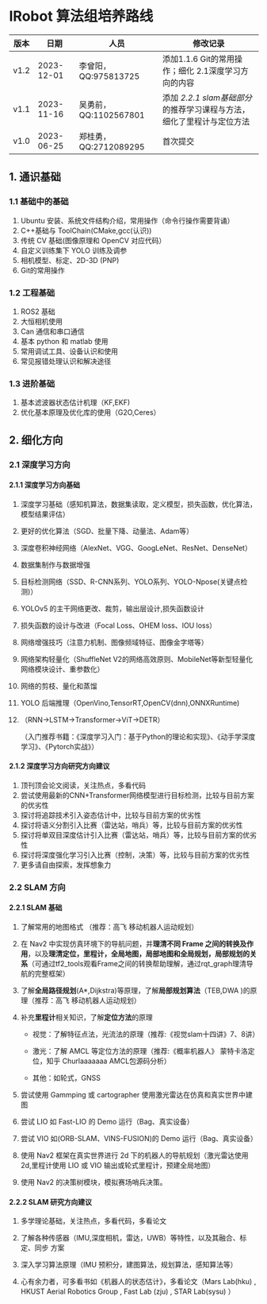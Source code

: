 # IRobot 算法组培养路线

| 版本 | 日期       | 人员                   | 修改记录                                                     |
| ---- | ---------- | ---------------------- | ------------------------------------------------------------ |
| v1.2 | 2023-12-01 | 李曾阳， QQ:975813725  | 添加1.1.6 Git的常用操作；细化 2.1深度学习方向的内容          |
| v1.1 | 2023-11-16 | 吴勇前， QQ:1102567801 | 添加 *2.2.1 slam基础部分* 的推荐学习课程与方法，细化了里程计与定位方法 |
| v1.0 | 2023-06-25 | 郑桂勇， QQ:2712089295 | 首次提交                                                     |

## 1. 通识基础

### 1.1 基础中的基础

1. Ubuntu 安装、系统文件结构介绍，常用操作（命令行操作需要背诵）
2. C++基础与 ToolChain(CMake,gcc(认识))
3. 传统 CV 基础(图像原理和 OpenCV 对应代码）
4. 自定义训练集下 YOLO 训练及调参
5. 相机模型、标定、2D-3D (PNP)
5. Git的常用操作

### 1.2 工程基础

1. ROS2 基础
2. 大恒相机使用
3. Can 通信和串口通信
4. 基本 python 和 matlab 使用
5. 常用调试工具、设备认识和使用
6. 常见报错处理认识和解决途径

### 1.3 进阶基础

1. 基本滤波器状态估计机理（KF,EKF)
2. 优化基本原理及优化库的使用（G2O,Ceres）

## 2. 细化方向

### 2.1 深度学习方向

#### 2.1.1 深度学习方向基础

1. 深度学习基础（感知机算法，数据集读取，定义模型，损失函数，优化算法，模型结果评估）

2. 更好的优化算法（SGD、批量下降、动量法、Adam等）

3. 深度卷积神经网络（AlexNet、VGG、GoogLeNet、ResNet、DenseNet）

4. 数据集制作与数据增强

5. 目标检测网络（SSD、R-CNN系列、YOLO系列、YOLO-Npose(关键点检测)）

6. YOLOv5 的主干网络更改、裁剪，输出层设计,损失函数设计

7. 损失函数的设计与改进（Focal Loss、OHEM loss、IOU loss）

8. 网络增强技巧（注意力机制、图像频域特征、图像金字塔等）

9. 网络架构轻量化（ShuffleNet V2的网络高效原则、MobileNet等新型轻量化网络模块设计、重参数化）

10. 网络的剪枝、量化和蒸馏

11. YOLO 后端推理（OpenVino,TensorRT,OpenCV(dnn),ONNXRuntime)

12. （RNN->LSTM->Transformer->ViT->DETR）

    （入门推荐书籍：《深度学习入门：基于Python的理论和实现》、《动手学深度学习》、《Pytorch实战》）

#### 2.1.2 深度学习方向研究方向建议

1. 顶刊顶会论文阅读，关注热点，多看代码
2. 尝试使用最新的CNN+Transformer网络模型进行目标检测，比较与目前方案的优劣性
3. 探讨将追踪技术引入姿态估计中，比较与目前方案的优劣性
4. 探讨将语义分割引入比赛（雷达站，哨兵）等，比较与目前方案的优劣性
5. 探讨将单双目深度估计引入比赛（雷达站，哨兵）等，比较与目前方案的优劣性
6. 探讨将深度强化学习引入比赛（控制，决策）等，比较与目前方案的优劣性
5. 更多请自由探索，发挥想象力

### 2.2 SLAM 方向

#### 2.2.1 SLAM 基础

1. 了解常用的地图格式 （推荐：高飞 移动机器人运动规划）

2. 在 Nav2 中实现仿真环境下的导航问题，并**理清不同 Frame 之间的转换及作用**，以及**理清定位，里程计，全局地图，局部地图和全局规划，局部规划的关系**（可通过tf2_tools观看Frame之间的转换帮助理解，通过rqt_graph理清导航的完整框架）

3. 了解**全局路径规划**(A*,Dijkstra)等原理，了解**局部规划算法**（TEB,DWA )的原理（推荐：高飞 移动机器人运动规划）

4. 补充**里程计**相关知识，了解**定位方法**的原理

   - 视觉：了解特征点法，光流法的原理（推荐:《视觉slam十四讲》7、8讲）

   - 激光：了解 AMCL 等定位方法的原理（推荐:《概率机器人》 蒙特卡洛定位，知乎 Churlaaaaaaa AMCL包源码分析）

   - 其他：如轮式，GNSS

5. 尝试使用 Gammping 或 cartographer 使用激光雷达在仿真和真实世界中建图

6. 尝试 LIO 如 Fast-LIO 的 Demo 运行（Bag、真实设备）

7. 尝试 VIO 如(ORB-SLAM、VINS-FUSION)的 Demo 运行（Bag、真实设备）

8. 使用 Nav2 框架在真实世界进行 2d 下的机器人的导航规划（激光雷达使用 2d,里程计使用 LIO 或 VIO 输出或轮式里程计，预建全局地图）

9. 使用 Nav2 的决策树模块，模拟赛场哨兵决策。

#### 2.2.2 SLAM 研究方向建议

1. 多学理论基础，关注热点，多看代码，多看论文

2. 了解各种传感器（IMU,深度相机，雷达，UWB）等特性，以及其融合、标定、同步
   方案

3. 深入学习算法原理（IMU 预积分，建图算法，规划算法，感知算法等）

4. 心有余力者，可多看书如《机器人的状态估计》，多看论文（Mars Lab(hku) , HKUST Aerial Robotics Group , Fast Lab (zju) , STAR Lab(sysu) ）
